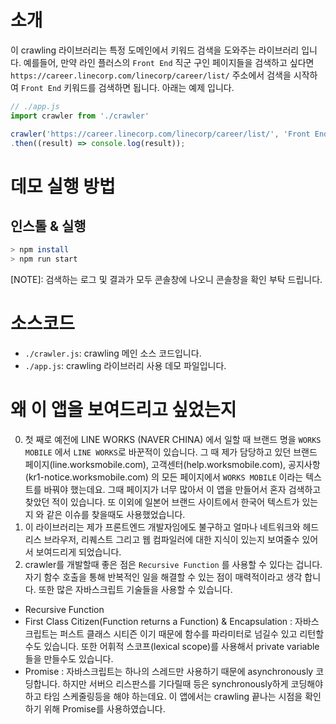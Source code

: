 # 소개
이 crawling 라이브러리는 특정 도메인에서 키워드 검색을 도와주는 라이브러리 입니다.
예를들어, 만약 라인 플러스의 `Front End` 직군 구인 페이지들을 검색하고 싶다면 
`https://career.linecorp.com/linecorp/career/list/` 주소에서 검색을 시작하여 `Front End` 키워드를 검색하면 됩니다.
아래는 예제 입니다.
``` javascript
// ./app.js
import crawler from './crawler'

crawler('https://career.linecorp.com/linecorp/career/list/', 'Front End')
.then((result) => console.log(result));
```

# 데모 실행 방법
## 인스톨 & 실행
``` bash
> npm install
> npm run start
```
[NOTE]: 검색하는 로그 및 결과가 모두 콘솔창에 나오니 콘솔창을 확인 부탁 드립니다.

# 소스코드
- `./crawler.js`: crawling 메인 소스 코드입니다. 
- `./app.js`: crawling 라이브러리 사용 데모 파일입니다.

# 왜 이 앱을 보여드리고 싶었는지
0. 첫 째로 예전에 LINE WORKS (NAVER CHINA) 에서 일할 때 브랜드 명을 `WORKS MOBILE` 에서 `LINE WORKS`로 바꾼적이 있습니다. 그 때 제가 담당하고 있던 브랜드 페이지(line.worksmobile.com), 고객센터(help.worksmobile.com), 공지사항(kr1-notice.worksmobile.com) 의 모든 페이지에서 `WORKS MOBILE` 이라는 텍스트를 바꿔야 했는데요. 
그때 페이지가 너무 많아서 이 앱을 만들어서 혼자 검색하고 찾았던 적이 있습니다. 또 이외에 일본어 브랜드 사이트에서 한국어 텍스트가 있는지 와 같은 이슈를 찾을때도 사용했었습니다.
1. 이 라이브러리는 제가 프론트엔드 개발자임에도 불구하고 얼마나 네트워크와 헤드리스 브라우저, 리퀘스트 그리고 웹 컴파일러에 대한 지식이 있는지 보여줄수 있어서 보여드리게 되었습니다. 
2. crawler를 개발할때 좋은 점은 `Recursive Function` 를 사용할 수 있다는 겁니다. 자기 함수 호출을 통해 반복적인 일을 해결할 수 있는 점이 매력적이라고 생각 합니다.
또한 많은 자바스크립트 기술들을 사용할 수 있습니다.
- Recursive Function
- First Class Citizen(Function returns a Function) & Encapsulation
: 자바스크립트는 퍼스트 클래스 시티즌 이기 때문에 함수를 파라미터로 넘길수 있고 리턴할 수도 있습니다. 또한 어휘적 스코프(lexical scope)를 사용해서 private variable들을 만들수도 있습니다. 
- Promise
: 자바스크립트는 하나의 스레드만 사용하기 때문에 asynchronously 코딩합니다. 하지만 서버으 리스판스를 기다릴때 등은 synchronously하게 코딩해야하고 타임 스케줄링등을 해야 하는데요. 이 앱에서는 crawling 끝나는 시점을 확인하기 위해 Promise를 사용하였습니다.